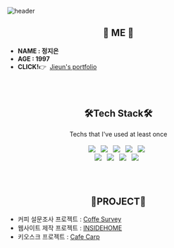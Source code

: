 ![header](https://capsule-render.vercel.app/api?type=slice&color=auto&height=250&section=header&text=Jieun%20Jeong&fontSize=90&animation=fadeIn&fontAlignY=38&desc=%20&descAlignY=62&descAlign=62)

<h2 align="center"> 🍋 ME 🍋 </h2>

<p align="center">
  <ul>
      <li><strong>NAME : 정지은</strong></li>
      <li><strong>AGE : 1997</strong></li>
      <li><strong>CLICK!</strong>👉&nbsp;
        <a href="https://stoveon.github.io" >
          Jieun's portfolio
        </a>
      </li>
  </ul>
</p>
<br><br>
<h2 align="center"> 🛠Tech Stack🛠 </h2>

<p align="center"> Techs that I've used at least once<br><br>
  <img src="https://img.shields.io/badge/-JAVA-007396?style=flat-square&logo=Java&logoColor=white"/>&nbsp;&nbsp;
  <img src="https://img.shields.io/badge/-JavaScript-F7DF1E?style=flat-square&logo=JavaScript&logoColor=white"/>&nbsp;&nbsp;
  <img src="https://img.shields.io/badge/-JQuery-0769AD?style=flat-square&logo=JQuery&logoColor=white"/>&nbsp;&nbsp;
  <img src="https://img.shields.io/badge/-CSS-1572B6?style=flat-square&logo=CSS3&logoColor=white"/>&nbsp;&nbsp;
  <img src="https://img.shields.io/badge/-MySQL-4479A1?style=flat-square&logo=MySQL&logoColor=white"/>&nbsp;&nbsp;
  <br>
  <img src="https://img.shields.io/badge/-Eclipse-525C86?style=flat-square&logo=Eclipse&logoColor=white"/>&nbsp;&nbsp;
  <img src="https://img.shields.io/badge/-Spring-6DB33F?style=flat-square&logo=Spring&logoColor=white"/>&nbsp;&nbsp;
  <img src="https://img.shields.io/badge/-Apache Tomcat-F8DC75?style=flat-square&logo=Apache Tomcat&logoColor=white"/>&nbsp;&nbsp;
  <img src="https://img.shields.io/badge/-GitHub-181717?style=flat-square&logo=GitHub&logoColor=white"/>&nbsp;&nbsp;
  <!--<img src="https://img.shields.io/badge/Python-3766AB?style=flat-square&logo=Python&logoColor=white"/></a>&nbsp-->
</p>
<br><br>
<h2 align="center"> 🎵PROJECT🎵 </h2>

<p align="center">
  <ul>
      <li>커피 설문조사 프로젝트 : <a href="https://github.com/stoveon/Survey_coffee" >
          Coffe Survey
        </a>
      </li>
      <li>웹사이트 제작 프로젝트 : <a href="https://github.com/stoveon/TEAM_PROJECT-code-" >
          INSIDEHOME
        </a>
      </li>
      <li>키오스크 프로젝트 : <a href="https://github.com/JinSolKwon/cafeKiosk-code-" >
          Cafe Carp
        </a>
      </li>
  </ul>
</p>
